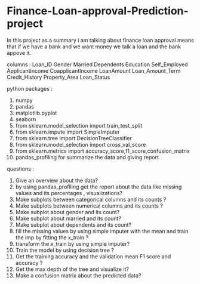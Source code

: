 # Finance-Loan-approval-Prediction-project

In this project as a summary i am talking about finance loan approval means that if we have a bank and we want money we talk a loan and the bank appove it.

columns : Loan_ID	Gender	Married	Dependents	Education	Self_Employed	ApplicantIncome	CoapplicantIncome	LoanAmount	Loan_Amount_Term	Credit_History	Property_Area	Loan_Status


python packages :

1) numpy
2) pandas
3) matplotlib.pyplot
4) seaborn
5) from sklearn.model_selection import train_test_split
6) from sklearn.impute import SimpleImputer
7) from sklearn.tree import DecisionTreeClassifier
8) from sklearn.model_selection import cross_val_score
9) from sklearn.metrics import accuracy_score,f1_score,confusion_matrix
10) pandas_profiling for summarize the data and giving report


questions : 
1) Give an overview about the data?
2) by using pandas_profiling get the report about the data like missing values and its percentages , visualizations?
3) Make subplots between categorical columns and its counts ?
4) Make subplots between numerical columns and its counts ?
5) Make subplot about gender and its count?
6) Make subplot about married  and its count?
7) Make subplot about dependents and its count?
8) fill the missing values by using simple imputer with the mean and train the imp by fitting the x_train ?
9) transform the x_train by using simple imputer?
10) Train the model by using decision tree ?
11) Get the training accuracy and the validation mean F1 score and accuracy ?
12) Get the max depth of the tree and visualize it?
13) Make a confusion matrix about the predicted data?

